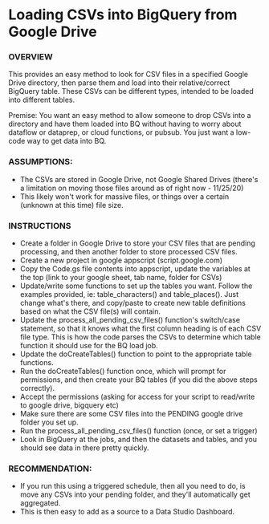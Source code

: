 # Loading CSVs into BigQuery from Google Drive

### OVERVIEW

This provides an easy method to look for CSV files in a specified Google Drive directory, then parse them and load into their relative/correct BigQuery table. These CSVs can be different types, intended to be loaded into different tables.

Premise: 
You want an easy method to allow someone to drop CSVs into a directory and have them loaded into BQ without having to worry about dataflow or dataprep, or cloud functions, or pubsub. You just want a low-code way to get data into BQ.

### ASSUMPTIONS:
 - The CSVs are stored in Google Drive, not Google Shared Drives (there's a limitation on moving those files around as of right now - 11/25/20)
 - This likely won't work for massive files, or things over a certain (unknown at this time) file size.
 
### INSTRUCTIONS
 - Create a folder in Google Drive to store your CSV files that are pending processing, and then another folder to store processed CSV files.
 - Create a new project in google appscript (script.google.com)
 - Copy the Code.gs file contents into appscript, update the variables at the top (link to your google sheet, tab name, folder for CSVs)
 - Update/write some functions to set up the tables you want. Follow the examples provided, ie: table_characters() and table_places(). Just change what's there, and copy/paste to create new table definitions based on what the CSV file(s) will contain.
 - Update the process_all_pending_csv_files() function's switch/case statement, so that it knows what the first column heading is of each CSV file type. This is how the code parses the CSVs to determine which table function it should use for the BQ load job.
 - Update the doCreateTables() function to point to the appropriate table functions.
 - Run the doCreateTables() function once, which will prompt for permissions, and then create your BQ tables (if you did the above steps correctly).
 - Accept the permissions (asking for access for your script to read/write to google drive, bigquery etc)
 - Make sure there are some CSV files into the PENDING google drive folder you set up.
 - Run the process_all_pending_csv_files() function (once, or set a trigger)
 - Look in BigQuery at the jobs, and then the datasets and tables, and you should see data in there pretty quickly.

### RECOMMENDATION:
 - If you run this using a triggered schedule, then all you need to do, is move any CSVs into your pending folder, and they'll automatically get aggregated.
 - This is then easy to add as a source to a Data Studio Dashboard.
